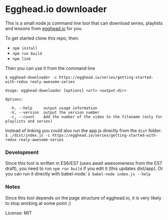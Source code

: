 # Egghead.io downloader

This is a small node.js command line tool that can download series, playlists and lessons from [egghead.io](https://egghead.io/) for you.

To get started clone this repo, then:

- `npm install`
- `npm run build`
- `npm link`

Then you can use it from the command line

`$ egghead-downloader -c https://egghead.io/series/getting-started-with-redux realy-awesome-series`

    Usage: egghead-downloader [options] <url> <output-dir>

    Options:

      -h, --help     output usage information
      -V, --version  output the version number
      -c, --count    Add the number of the video to the filename (only for playlists and series)


Instead of linking you could also run the app.js directly from the `dist` folder:
`$ ./dist/index.js -c https://egghead.io/series/getting-started-with-redux realy-awesome-series`

### Development
Since this tool is written in ES6/ES7 (uses await awesomeness from the ES7 draft), you need to run `npm run build` if you edit it (this updates dist/app). Or you can run it directly with babel-node: `$ babel-node index.js --help`

### Notes
Since this tool depends on the page structure of egghead.io, it is very likely to stop working at some point ;)

License: MIT
